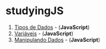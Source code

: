 # studyingJS

1. [Tipos de Dados](https://github.com/ramonxm/studyingJS/blob/master/TiposDeDados.md) - (**JavaScript**)
2. [Variáveis](https://github.com/ramonxm/studyingJS/blob/master/variaveis.md) - (**JavaScript**)
3. [Manipulando Dados](https://github.com/ramonxm/studyingJS/blob/master/ManipulandoDados.md) - (**JavaScript**)
